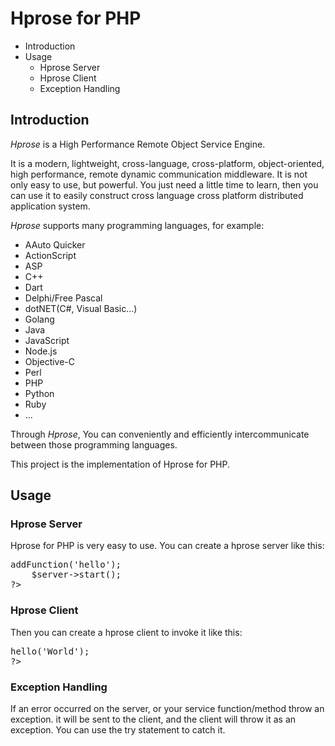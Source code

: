 # Hprose for PHP

<!-- MarkdownTOC depth=6 -->

- Introduction
- Usage
    - Hprose Server
    - Hprose Client
    - Exception Handling

<!-- /MarkdownTOC -->

## Introduction

*Hprose* is a High Performance Remote Object Service Engine.

It is a modern, lightweight, cross-language, cross-platform, object-oriented,
high performance, remote dynamic communication middleware. It is not only easy to
use, but powerful. You just need a little time to learn, then you can use it to
easily construct cross language cross platform distributed application system.

*Hprose* supports many programming languages, for example:

* AAuto Quicker
* ActionScript
* ASP
* C++
* Dart
* Delphi/Free Pascal
* dotNET(C#, Visual Basic...)
* Golang
* Java
* JavaScript
* Node.js
* Objective-C
* Perl
* PHP
* Python
* Ruby
* ...

Through *Hprose*, You can conveniently and efficiently intercommunicate between those
programming languages.

This project is the implementation of Hprose for PHP.

## Usage

### Hprose Server

Hprose for PHP is very easy to use. You can create a hprose server like this:

<pre lang="php">
<?php
    require_once('php5/HproseHttpServer.php');

    function hello($name) {
        return 'Hello ' . $name;
    }

    $server = new HproseHttpServer();
    $server->addFunction('hello');
    $server->start();
?>
</pre>

### Hprose Client

Then you can create a hprose client to invoke it like this:

<pre lang="php">
<?php
    require_once("php5/HproseHttpClient.php");
    $client = new HproseHttpClient('http://127.0.0.1/server.php');
    echo $client->hello('World');
?>
</pre>

### Exception Handling

If an error occurred on the server, or your service function/method throw an exception. it will be sent to the client, and the client will throw it as an exception. You can use the try statement to catch it.

